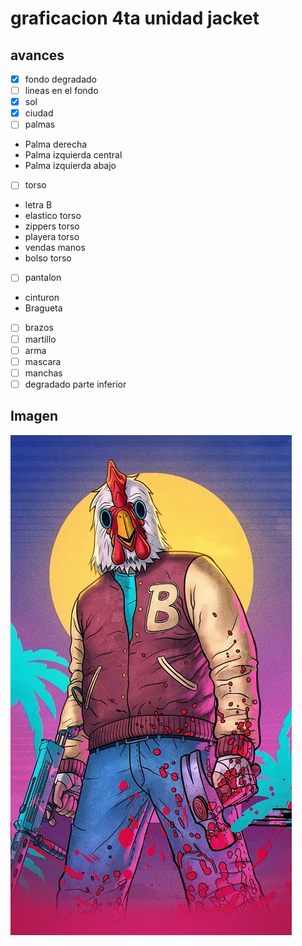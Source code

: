 # graficacion 4ta unidad jacket

## avances
- [X] fondo degradado
- [ ] lineas en el fondo
- [X] sol
- [X] ciudad
- [ ] palmas
* Palma derecha
* Palma izquierda central
* Palma izquierda abajo
- [ ] torso
* letra B
* elastico torso
* zippers torso
* playera torso
* vendas manos
* bolso torso
- [ ] pantalon
* cinturon
* Bragueta
- [ ] brazos
- [ ] martillo
- [ ] arma
- [ ] mascara
- [ ] manchas
- [ ] degradado parte inferior

## Imagen
![Imagen a diseñar](/image-44585998-hotline-miami-iphone-wallpaper.jpg)
